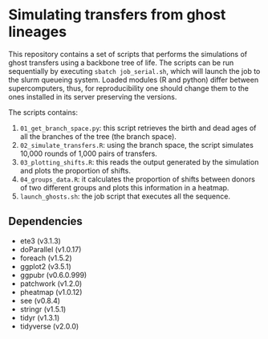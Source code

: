 # Simulating transfers from ghost lineages

This repository contains a set of scripts that performs the simulations of ghost transfers using a backbone tree of life. The scripts can be run sequentially by executing `sbatch job_serial.sh`, which will launch the job to the slurm queueing system. Loaded modules (R and python) differ between supercomputers, thus, for reproducibility one should change them to the ones installed in its server preserving the versions.

The scripts contains:
1. `01_get_branch_space.py`: this script retrieves the birth and dead ages of all the branches of the tree (the branch space).
2. `02_simulate_transfers.R`: using the branch space, the script simulates 10,000 rounds of 1,000 pairs of transfers.
3. `03_plotting_shifts.R`: this reads the output generated by the simulation and plots the proportion of shifts.
4. `04_groups_data.R`: it calculates the proportion of shifts between donors of two different groups and plots this information in a heatmap.
5. `launch_ghosts.sh`: the job script that executes all the sequence.

## Dependencies
* ete3 (v3.1.3)
* doParallel (v1.0.17)
* foreach (v1.5.2)
* ggplot2 (v3.5.1)
* ggpubr (v0.6.0.999)
* patchwork (v1.2.0)
* pheatmap (v1.0.12)
* see (v0.8.4)
* stringr (v1.5.1)
* tidyr (v1.3.1)
* tidyverse (v2.0.0)